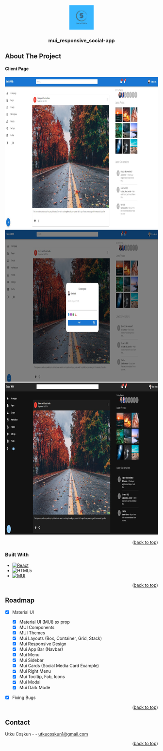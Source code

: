 <!-- PROJECT LOGO -->
<br />
<div align="center">
  <a href="https://github.com/github_username/repo_name">
    <img src="images/logo.jpg" alt="Logo" width="80" height="80">
  </a>

<h3 align="center">
mui_responsive_social-app
</h3>

 
</div>







<!-- ABOUT THE PROJECT -->
## About The Project
<h4><strong>Client Page</strong></h4>
<img src="images/ss-1.jpg" alt="Logo" width="700" height="500">
<img src="images/ss-2.jpg" alt="Logo" width="700" height="500">
<img src="images/ss-3.jpg" alt="Logo" width="700" height="500">


<p align="right">(<a href="#readme-top">back to top</a>)</p>



### Built With


* [![React][React.js]][React-url]
* ![HTML5][HTML5]
* [![MUI][MUI]][MUI-url]




<p align="right">(<a href="#readme-top">back to top</a>)</p>



<!-- ROADMAP -->
## Roadmap

- [x] Material UI
    - [x] Material UI (MUI) sx prop
    - [x] MUI Components
    - [x] MUI Themes
    - [x] Mui Layouts (Box, Container, Grid, Stack)
    - [x] Mui Responsive Design
    - [x] Mui App Bar (Navbar)
    - [x] Mui Menu
    - [x] Mui Sidebar
    - [x] Mui Cards (Social Media Card Example)
    - [x] Mui Right Menu
    - [x] Mui Tooltip, Fab, Icons
    - [x] Mui Modal 
    - [x] Mui Dark Mode
- [x] Fixing Bugs


<p align="right">(<a href="#readme-top">back to top</a>)</p>


<!-- CONTACT -->
## Contact

Utku Coşkun -  - utkucoskun1@gmail.com



<p align="right">(<a href="#readme-top">back to top</a>)</p>




<!-- MARKDOWN LINKS & IMAGES -->
<!-- https://www.markdownguide.org/basic-syntax/#reference-style-links -->

[React.js]: https://img.shields.io/badge/React-20232A?style=for-the-badge&logo=react&logoColor=61DAFB&style=plastic&Width=30
[React-url]: https://reactjs.org/
[MUI]: https://img.shields.io/badge/MUI-%230081CB.svg?style=for-the-badge&logo=mui&logoColor=white&style=plastic&Width=30
[MUI-url]: https://mui.com/
[HTML5]:https://img.shields.io/badge/html5-%23E34F26.svg?style=for-the-badge&logo=html5&logoColor=white&style=plastic&Width=30
